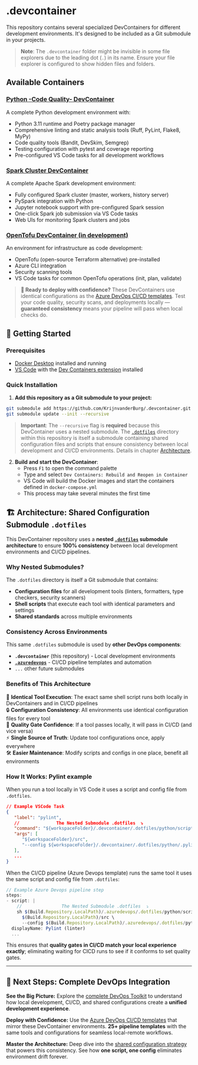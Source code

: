 # .devcontainer
This repository contains several specialized DevContainers for different development environments. It's designed to be included as a Git submodule in your projects.

> **Note**: The `.devcontainer` folder might be invisible in some file explorers due to the leading dot (`.`) in its name. Ensure your file explorer is configured to show hidden files and folders.

## Available Containers
### [Python -Code Quality- DevContainer](./python-spark)
A complete Python development environment with:

- Python 3.11 runtime and Poetry package manager
- Comprehensive linting and static analysis tools (Ruff, PyLint, Flake8, MyPy)
- Code quality tools (Bandit, DevSkim, Semgrep)
- Testing configuration with pytest and coverage reporting
- Pre-configured VS Code tasks for all development workflows

### [Spark Cluster DevContainer](./spark-cluster/)
A complete Apache Spark development environment:

- Fully configured Spark cluster (master, workers, history server)
- PySpark integration with Python
- Jupyter notebook support with pre-configured Spark session
- One-click Spark job submission via VS Code tasks
- Web UIs for monitoring Spark clusters and jobs

### [OpenTofu DevContainer (in development)](./opentofu)
An environment for infrastructure as code development:

- OpenTofu (open-source Terraform alternative) pre-installed
- Azure CLI integration
- Security scanning tools
- VS Code tasks for common OpenTofu operations (init, plan, validate)

> **🚀 Ready to deploy with confidence?** These DevContainers use identical configurations as the [Azure DevOps CI/CD templates](https://github.com/KrijnvanderBurg/.azuredevops). Test your code quality, security scans, and deployments locally — **guaranteed consistency** means your pipeline will pass when local checks do.



## 🏁 Getting Started

### Prerequisites
- [Docker Desktop](https://www.docker.com/products/docker-desktop/) installed and running
- [VS Code](https://code.visualstudio.com/) with the [Dev Containers extension](https://marketplace.visualstudio.com/items?itemName=ms-vscode-remote.remote-containers) installed

### Quick Installation

1. **Add this repository as a Git submodule to your project:**
```bash
git submodule add https://github.com/KrijnvanderBurg/.devcontainer.git .devcontainer
git submodule update --init --recursive
```

> **Important**: The `--recursive` flag is **required** because this DevContainer uses a nested submodule. The [`.dotfiles`](https://github.com/KrijnvanderBurg/.dotfiles) directory within this repository is itself a submodule containing shared configuration files and scripts that ensure consistency between local development and CI/CD environments. Details in chapter [Architecture](#%EF%B8%8F-architecture-shared-configuration-submodule-dotfiles).

2. **Build and start the DevContainer**:
   - Press `F1` to open the command palette
   - Type and select `Dev Containers: Rebuild and Reopen in Container`
   - VS Code will build the Docker images and start the containers defined in `docker-compose.yml`
   - This process may take several minutes the first time



## 🏗️ Architecture: Shared Configuration Submodule `.dotfiles`

This DevContainer repository uses a **nested [`.dotfiles`](https://github.com/KrijnvanderBurg/.dotfiles) submodule architecture** to ensure **100% consistency** between local development environments and CI/CD pipelines.

### Why Nested Submodules?

The `.dotfiles` directory is itself a Git submodule that contains:
- **Configuration files** for all development tools (linters, formatters, type checkers, security scanners)
- **Shell scripts** that execute each tool with identical parameters and settings
- **Shared standards** across multiple environments

### Consistency Across Environments

This same `.dotfiles` submodule is used by **other DevOps components**:

- **`.devcontainer`** (this repository) - Local development environments
- **[`.azuredevops`](https://github.com/krijnvanderburg/.azuredevops)** - CI/CD pipeline templates and automation
- `...` other future submodules

### Benefits of This Architecture

🎯 **Identical Tool Execution**: The exact same shell script runs both locally in DevContainers and in CI/CD pipelines  
🔒 **Configuration Consistency**: All environments use identical configuration files for every tool  
🚀 **Quality Gate Confidence**: If a tool passes locally, it will pass in CI/CD (and vice versa)  
⚡ **Single Source of Truth**: Update tool configurations once, apply everywhere  
🛠️ **Easier Maintenance**: Modify scripts and configs in one place, benefit all environments  

### How It Works: Pylint example
When you run a tool locally in VS Code it uses a script and config file from `.dotfiles`.
```json
// Example VSCode Task
{
   "label": "pylint",
   //              The Nested Submodule .dotfiles  ⤵
   "command": "${workspaceFolder}/.devcontainer/.dotfiles/python/scripts/pylint.sh", // ← Same script
   "args": [
      "${workspaceFolder}/src",                                                 // ← Same target dirpath
      "--config ${workspaceFolder}/.devcontainer/.dotfiles/python/.pylintrc"    // ← Same config file
   ],
   ...
}
```

When the CI/CD pipeline (Azure Devops template) runs the same tool it uses the same script and config file from `.dotfiles`:
```js
// Example Azure Devops pipeline step
steps:
- script: |
    //               The Nested Submodule .dotfiles  ⤵
    sh $(Build.Repository.LocalPath)/.azuredevops/.dotfiles/python/scripts/pylint.sh \ // ← Same script
      $(Build.Repository.LocalPath)/src \                                            // ← Same dirpath
      --config $(Build.Repository.LocalPath)/.azuredevops/.dotfiles/python/.pylintrc // ← Same config
  displayName: Pylint (linter)
  ...
```

This ensures that **quality gates in CI/CD match your local experience exactly**; eliminating waiting for CICD runs to see if it conforms to set quality gates.

---

## 🚀 Next Steps: Complete DevOps Integration

**See the Big Picture:** Explore the [complete DevOps Toolkit](https://github.com/KrijnvanderBurg/DevOps-Toolkit) to understand how local development, CI/CD, and shared configurations create a **unified development experience**.

**Deploy with Confidence:** Use the [Azure DevOps CI/CD templates](https://github.com/KrijnvanderBurg/.azuredevops) that mirror these DevContainer environments. **25+ pipeline templates** with the same tools and configurations for seamless local-remote workflows.

**Master the Architecture:** Deep dive into the [shared configuration strategy](https://github.com/KrijnvanderBurg/.dotfiles) that powers this consistency. See how **one script, one config** eliminates environment drift forever.
